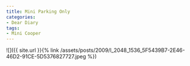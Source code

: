 ```yaml
---
title: Mini Parking Only
categories:
- Dear Diary
tags:
- Mini Cooper
---
```


![]({{ site.url }}{% link /assets/posts/2009/l_2048_1536_5F5439B7-2E46-46D2-91CE-5D5376827727.jpeg %})
